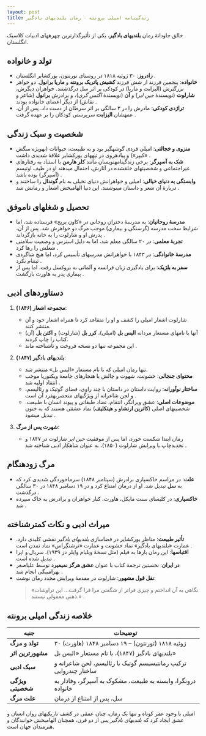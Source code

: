 ```yaml
---
layout: post
title: زندگینامه امیلی برونته - رمان بلندیهای بادگیر
---
```


خالق جاودانهٔ رمان **بلندیهای بادگیر**، یکی از تأثیرگذارترین چهرههای ادبیات کلاسیک انگلستان.

## **تولد و خانواده**  
- **زادروز**: ۳۰ ژوئیه ۱۸۱۸ در روستای تورنتون، یورکشایر انگلستان .  
- **خانواده**: پنجمین فرزند از شش فرزند **کشیش پاتریک برونته** و **ماریا برانول**. دو خواهر بزرگترش (الیزابت و ماریا) در کودکی بر اثر سل درگذشتند. خواهران دیگرش، **شارلوت** (نویسندهٔ *جین ایر*) و **آن** (نویسندهٔ *اگنس گری*)، و برادرش **برانول** (شاعر و نقاش) از دیگر اعضای خانواده بودند .  
- **تراژدی کودکی**: مادرش را در ۳ سالگی بر اثر سرطان از دست داد. پس از آن، عمهشان **الیزابت** سرپرستی کودکان را بر عهده گرفت .

## **شخصیت و سبک زندگی**  
- **منزوی و خجالتی**: امیلی فردی گوشهگیر بود و به طبیعت، حیوانات (بهویژه سگش «کیپر») و پیادهروی در تپههای یورکشایر علاقهٔ شدیدی داشت .  
- **شک به آسپرگر**: برخی زندگینامهنویسان مانند **کلر هارمن** با استناد به رفتارهای غیراجتماعی و شخصیتهای خلقشده در آثارش، احتمال میدهند او در طیف اوتیسم (آسپرگر) بوده باشد .  
- **وابستگی به دنیای خیالی**: امیلی و خواهرانش دنیای تخیلی به نام **گوندال** را ساختند و دربارهٔ آن شعر و داستان مینوشتند. این دنیا الهامبخش اشعار و رمانش شد .

## **تحصیل و شغلهای ناموفق**  
- **مدرسهٔ روحانیان**: به مدرسهٔ دختران روحانی در «کاون بریج» فرستاده شد، اما شرایط سخت مدرسه (گرسنگی و بیماری) موجب مرگ دو خواهرش شد. پس از آن، پدرش او و شارلوت را به خانه بازگرداند .  
- **تجربهٔ معلمی**: در ۲۰ سالگی معلم شد، اما به دلیل استرس و وضعیت سلامتی شغلش را رها کرد .  
- **مدرسهٔ خانوادگی**: در ۱۸۴۳ با خواهرانش مدرسهای تأسیس کرد، اما هیچ شاگردی ثبتنام نکرد .  
- **سفر به بلژیک**: برای یادگیری زبان فرانسه و آلمانی به بروکسل رفت، اما پس از بیماری پدر به هاورث بازگشت .

## **دستاوردهای ادبی**  
1. **مجموعه اشعار (۱۸۴۶)**:  
   - شارلوت اشعار امیلی را کشف و او را متقاعد کرد تا همراه اشعار خود و آن منتشر کنند.  
   - آنها با نامهای مستعار مردانه **الیس بل** (امیلی)، **کرر بل** (شارلوت) و **اکتن بل** (آن) کتاب را چاپ کردند.  
   - این مجموعه تنها دو نسخه فروخت و ناشناخته ماند .  

2. **بلندیهای بادگیر (۱۸۴۷)**:  
   - تنها رمان امیلی که با نام مستعار «الیس بل» منتشر شد.  
   - **محتوای جنجالی**: خشونت، شهوت و چالش با هنجارهای جامعهٔ ویکتوریا موجب انتقاد اولیه شد .  
   - **ساختار نوآورانه**: روایت داستان در داستان با چند راوی، فضای گوتیک و رئالیسم، و لحن شاعرانه از ویژگیهای منحصربهفرد آن است .  
   - **موضوعات اصلی**: عشق ویرانگر، انتقام، تضاد طبقاتی و پیوند انسان با طبیعت. شخصیتهای اصلی (**کاترین ارنشاو** و **هیتکلیف**) نماد عشقی هستند که به جنون تبدیل میشود .  

3. **شهرت پس از مرگ**:  
   - رمان ابتدا شکست خورد، اما پس از موفقیت *جین ایر* شارلوت در ۱۸۴۷ و تجدیدچاپ با ویرایش شارلوت (۱۸۵۰)، به عنوان شاهکار ادبی شناخته شد .

## **مرگ زودهنگام**  
- **علت**: در مراسم خاکسپاری برادرش (سپتامبر ۱۸۴۸) سرماخوردگی شدیدی کرد که به **سل** تبدیل شد. او از درمان امتناع کرد و در ۱۹ دسامبر ۱۸۴۸ در ۳۰ سالگی درگذشت .  
- **خاکسپاری**: در کلیسای سنت مایکل، هاورث، کنار خواهران و برادرش به خاک سپرده شد .

## **میراث ادبی و نکات کمترشناخته**  
- **تأثیر طبیعت**: مناظر یورکشایر در فضاسازی *بلندیهای بادگیر* نقشی کلیدی دارد. عمارت «بلندیهای بادگیر» نماد خشونت و عمارت «ترشنگِراس» نماد تمدن است .  
- **اقتباسها**: این رمان بارها به فیلم (مثل نسخهٔ ویلیام وایلر در ۱۹۳۹)، سریال و اپرا تبدیل شده است .  
- **در ایران**: نخستین ترجمهٔ کتاب با عنوان **عشق هرگز نمیمیرد** توسط علیاصغر بهرامبیگی انجام شد .  
- **نقل قول مشهور**: شارلوت در مقدمهٔ ویرایش مجدد رمان نوشت:  
  > «نگاهی به آن انداختم و چیزی فراتر از شگفتی مرا فرا گرفت... این تراوشات ذهنی معمولی نیستند.» .

## خلاصه زندگی امیلی برونته  

| **جنبه**         | **توضیحات**                                                                 |
|------------------|-----------------------------------------------------------------------------|
| **تولد و مرگ**   | ۳۰ ژوئیه ۱۸۱۸ (تورنتون) – ۱۹ دسامبر ۱۸۴۸ (هاورث)                            |
| **مشهورترین اثر**| بلندیهای بادگیر (۱۸۴۷)، با نام مستعار «الیس بل»                              |
| **سبک ادبی**     | ترکیب رمانتیسیسم گوتیک با رئالیسم، لحن شاعرانه و ساختار چندروایی           |
| **ویژگی شخصیتی** | درونگرا، وابسته به طبیعت، مشکوک به آسپرگر، وفادار به خانواده               |
| **علت مرگ**      | سل، پس از امتناع از درمان                                                   |

امیلی با وجود عمر کوتاه و تنها یک رمان، چنان عمقی در کشف تاریکیهای روان انسان و عشق ایجاد کرد که *بلندیهای بادگیر* پس از دو قرن، همچنان الهامبخش خوانندگان و هنرمندان جهان است.
